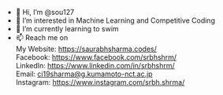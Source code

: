 - 👋 Hi, I’m @sou127
- 👀 I’m interested in Machine Learning and Competitive Coding
- 🌱 I’m currently learning to swim
- 📫 Reach me on <br>
My Website: https://saurabhsharma.codes/ <br>
Facebook: https://www.facebook.com/srbhshrm/ <br>
LinkedIn: https://www.linkedin.com/in/srbhshrm/ <br>
Email: <a href="mailto:ci19sharma@g.kumamoto-nct.ac.jp">ci19sharma@g.kumamoto-nct.ac.jp</a> <br>
Instagram: https://www.instagram.com/srbh.shrma/ <br>

<!---
sou127/sou127 is a ✨ special ✨ repository because its `README.md` (this file) appears on your GitHub profile.
You can click the Preview link to take a look at your changes.
--->
